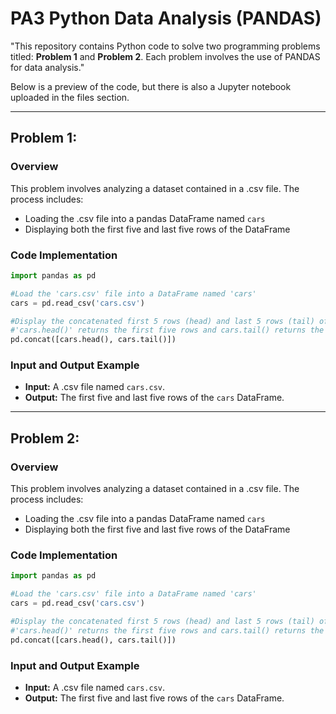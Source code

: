 # PA3 Python Data Analysis (PANDAS)
"This repository contains Python code to solve two programming problems titled: **Problem 1** and **Problem 2**. Each problem involves the use of PANDAS for data analysis."

Below is a preview of the code, but there is also a Jupyter notebook uploaded in the files section.

---

## Problem 1:
### Overview
This problem involves analyzing a dataset contained in a .csv file. The process includes:
- Loading the .csv file into a pandas DataFrame named `cars`
- Displaying both the first five and last five rows of the DataFrame

### Code Implementation
``` python
import pandas as pd

#Load the 'cars.csv' file into a DataFrame named 'cars'
cars = pd.read_csv('cars.csv')

#Display the concatenated first 5 rows (head) and last 5 rows (tail) of the DataFrame
#'cars.head()' returns the first five rows and cars.tail() returns the last 5 rows
pd.concat([cars.head(), cars.tail()])
```

### Input and Output Example
- **Input:** A .csv file named `cars.csv`.
- **Output:** The first five and last five rows of the `cars` DataFrame.

---

## Problem 2:
### Overview
This problem involves analyzing a dataset contained in a .csv file. The process includes:
- Loading the .csv file into a pandas DataFrame named `cars`
- Displaying both the first five and last five rows of the DataFrame

### Code Implementation
``` python
import pandas as pd

#Load the 'cars.csv' file into a DataFrame named 'cars'
cars = pd.read_csv('cars.csv')

#Display the concatenated first 5 rows (head) and last 5 rows (tail) of the DataFrame
#'cars.head()' returns the first five rows and cars.tail() returns the last 5 rows
pd.concat([cars.head(), cars.tail()])
```

### Input and Output Example
- **Input:** A .csv file named `cars.csv`.
- **Output:** The first five and last five rows of the `cars` DataFrame.






